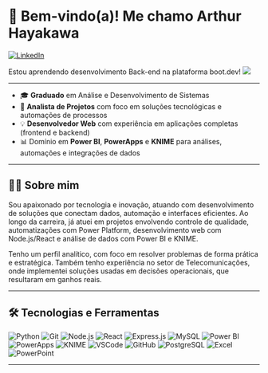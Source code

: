 # 👋 Bem-vindo(a)! Me chamo Arthur Hayakawa

[![LinkedIn](https://img.shields.io/badge/LinkedIn-000?style=for-the-badge&logo=linkedin&logoColor=0A66C2)](https://www.linkedin.com/in/arthur-hayakawa)

<p align="left">
  <text>Estou aprendendo desenvolvimento Back-end na plataforma boot.dev!</text>
  <img src="https://api.boot.dev/v1/users/public/0e728c03-08ff-4c3a-a0d3-3437249f19b7/thumbnail" >
</p>

---

- 🎓 **Graduado** em Análise e Desenvolvimento de Sistemas  
- 💼 **Analista de Projetos** com foco em soluções tecnológicas e automações de processos  
- 💡 **Desenvolvedor Web** com experiência em aplicações completas (frontend e backend)  
- 📊 Domínio em **Power BI**, **PowerApps** e **KNIME** para análises, automações e integrações de dados

---

## 🙋‍♂️ Sobre mim

Sou apaixonado por tecnologia e inovação, atuando com desenvolvimento de soluções que conectam dados, automação e interfaces eficientes. Ao longo da carreira, já atuei em projetos envolvendo controle de qualidade, automatizações com Power Platform, desenvolvimento web com Node.js/React e análise de dados com Power BI e KNIME.

Tenho um perfil analítico, com foco em resolver problemas de forma prática e estratégica. Também tenho experiência no setor de Telecomunicações, onde implementei soluções usadas em decisões operacionais, que resultaram em ganhos reais.

---

## 🛠 Tecnologias e Ferramentas

![Python](https://img.shields.io/badge/Python-3776AB?style=for-the-badge&logo=python&logoColor=white)
![Git](https://img.shields.io/badge/Git-F05032?style=for-the-badge&logo=git&logoColor=white)
![Node.js](https://img.shields.io/badge/Node.js-339933?style=for-the-badge&logo=node.js&logoColor=white)
![React](https://img.shields.io/badge/React-20232A?style=for-the-badge&logo=react&logoColor=61DAFB)
![Express.js](https://img.shields.io/badge/Express.js-000000?style=for-the-badge&logo=express&logoColor=white)
![MySQL](https://img.shields.io/badge/MySQL-00758F?style=for-the-badge&logo=mysql&logoColor=white)
![Power BI](https://img.shields.io/badge/Power%20BI-F2C811?style=for-the-badge&logo=powerbi&logoColor=black)
![PowerApps](https://img.shields.io/badge/PowerApps-742774?style=for-the-badge&logo=powerapps&logoColor=white)
![KNIME](https://img.shields.io/badge/KNIME-F8B500?style=for-the-badge&logo=knime&logoColor=black)
![VSCode](https://img.shields.io/badge/VSCode-007ACC?style=for-the-badge&logo=visual%20studio%20code&logoColor=white)
![GitHub](https://img.shields.io/badge/GitHub-181717?style=for-the-badge&logo=github&logoColor=white)
![PostgreSQL](https://img.shields.io/badge/PostgreSQL-336791?style=for-the-badge&logo=postgresql&logoColor=white)
![Excel](https://img.shields.io/badge/Excel-217346?style=for-the-badge&logo=microsoft-excel&logoColor=white)
![PowerPoint](https://img.shields.io/badge/PowerPoint-B7472A?style=for-the-badge&logo=microsoft-powerpoint&logoColor=white)

---


